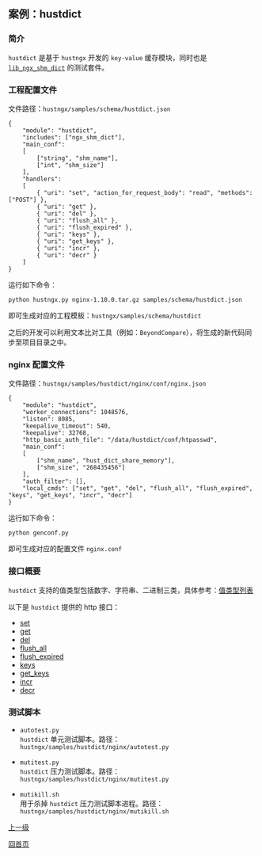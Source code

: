案例：hustdict
--

### 简介 ###

`hustdict` 是基于 `hustngx` 开发的 `key-value` 缓存模块，同时也是 [`lib_ngx_shm_dict`](../advanced/lib_hustngx/core_module.md) 的测试套件。

### 工程配置文件 ###

文件路径：`hustngx/samples/schema/hustdict.json`

    {
	    "module": "hustdict",
	    "includes": ["ngx_shm_dict"],
	    "main_conf":
	    [
	        ["string", "shm_name"],
	        ["int", "shm_size"]
	    ],
	    "handlers":
	    [
	        { "uri": "set", "action_for_request_body": "read", "methods": ["POST"] },
	        { "uri": "get" },
	        { "uri": "del" },
	        { "uri": "flush_all" },
	        { "uri": "flush_expired" },
	        { "uri": "keys" },
	        { "uri": "get_keys" },
	        { "uri": "incr" },
	        { "uri": "decr" }
	    ]
	}

运行如下命令：

    python hustngx.py nginx-1.10.0.tar.gz samples/schema/hustdict.json

即可生成对应的工程模板：`hustngx/samples/schema/hustdict`

之后的开发可以利用文本比对工具（例如：`BeyondCompare`），将生成的新代码同步至项目目录之中。

### nginx 配置文件 ###

文件路径：`hustngx/samples/hustdict/nginx/conf/nginx.json`

    {
	    "module": "hustdict",
	    "worker_connections": 1048576,
	    "listen": 8085,
	    "keepalive_timeout": 540,
	    "keepalive": 32768,
	    "http_basic_auth_file": "/data/hustdict/conf/htpasswd",
	    "main_conf":
	    [
	        ["shm_name", "hust_dict_share_memory"],
	        ["shm_size", "268435456"]
	    ],
	    "auth_filter": [],
	    "local_cmds": ["set", "get", "del", "flush_all", "flush_expired", "keys", "get_keys", "incr", "decr"]
	}

运行如下命令：

    python genconf.py

即可生成对应的配置文件 `nginx.conf`

### 接口概要 ###
`hustdict` 支持的值类型包括数字、字符串、二进制三类，具体参考：[值类型列表](hustdict/types.md)

以下是 `hustdict` 提供的 http 接口：

* [set](hustdict/set.md)
* [get](hustdict/get.md)
* [del](hustdict/del.md)
* [flush_all](hustdict/flush_all.md)
* [flush_expired](hustdict/flush_expired.md)
* [keys](hustdict/keys.md)
* [get_keys](hustdict/get_keys.md)
* [incr](hustdict/incr.md)
* [decr](hustdict/decr.md)

### 测试脚本 ###

* `autotest.py`  
`hustdict` 单元测试脚本。路径：`hustngx/samples/hustdict/nginx/autotest.py`  

* `mutitest.py`  
`hustdict` 压力测试脚本。路径：`hustngx/samples/hustdict/nginx/mutitest.py`  

* `mutikill.sh`  
用于杀掉 `hustdict` 压力测试脚本进程。路径：`hustngx/samples/hustdict/nginx/mutikill.sh`  

[上一级](index.md)

[回首页](../index.md)